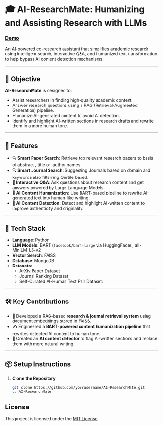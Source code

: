 # 🎓 AI-ResearchMate: Humanizing and Assisting Research with LLMs

### [Demo](#)

An AI-powered co-research assistant that simplifies academic research using intelligent search, interactive Q&A, and humanized text transformation to help bypass AI content detection mechanisms.

---

## 🚀 Objective

**AI-ResearchMate** is designed to:
- Assist researchers in finding high-quality academic content.
- Answer research questions using a RAG (Retrieval-Augmented Generation) pipeline.
- Humanize AI-generated content to avoid AI detection.
- Identify and highlight AI-written sections in research drafts and rewrite them in a more human tone.

---

## 🧠 Features

- 🔍 **Smart Paper Search**: Retrieve top relevant research papers to basis of abstract , title or .author names.
- 🔍 **Smart Journal Search**: Suggesting Journals based on domain and keywords also filterring Qurtile based.
- 💬 **Interactive Q&A**: Ask questions about research content and get answers powered by Large Language Models.
- 📝 **AI Content Humanization**: Use BART-based pipeline to rewrite AI-generated text into human-like writing.
- 🚨 **AI Content Detection**: Detect and highlight AI-written content to improve authenticity and originality.

---

## 🧰 Tech Stack

- **Language**: Python
- **LLM Models**: BART (`facebook/bart-large` via HuggingFace) , all-MiniLM-L6-v2
- **Vector Search**: FAISS
- **Database**: MongoDB
- **Datasets**: 
  - ArXiv Paper Dataset
  - Journal Ranking Dataset
  - Self-Curated AI-Human Text Pair Dataset:
---

## 🛠️ Key Contributions

- 🔧 Developed a RAG-based **research & journal retrieval system** using document embeddings stored in FAISS.
- ✍️ Engineered a **BART-powered content humanization pipeline** that rewrites detected AI content to human tone.
- 🧪 Created an **AI content detector** to flag AI-written sections and replace them with more natural writing.

---

## 📦 Setup Instructions

1. **Clone the Repository**
   ```bash
   git clone https://github.com/yourusername/AI-ResearchMate.git
   cd AI-ResearchMate
   ```

## License
This project is licensed under the [MIT License](https://github.com/ovuiproduction/Research-Assistant/blob/main/LICENSE)
